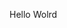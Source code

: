 Hello Wolrd







































































































































































































































































































































































































































































































































































































































































































































































































































































































































































































































































































































































































































































































































































































































































































































































































































































































































































































































































































































































































































































































































































































































































































































































































































































































































































































































































































































































































































































































































































































































































































































































































































































































































































































































































































































































































































































































































































































































































































































































































































































































































































































































































